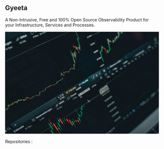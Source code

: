 ## Gyeeta

A Non-Intrusive, Free and 100% Open Source Observability Product for your Infrastructure, Services and Processes.

![Gyeeta](https://github.com/Gyeeta/gyeeta.github.io/raw/main/static/img/sky1.jpg)

Repositories :


